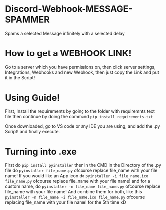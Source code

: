 # Discord-Webhook-MESSAGE-SPAMMER
Spams a selected Message infinitely with a selected delay

# How to get a WEBHOOK LINK!
Go to a server which you have permissions on, then click server settings, Integrations, Webhooks and new Webhook, then just copy the Link and put it in the Script!

# Using Guide!
First, Install the requirements by going to the folder with requiremnts text file then continue by doing the command `pip install requirements.txt`

Once downloaded, go to VS code or any IDE you are using, and add the .py Script! and finally execute.

# Turning into .exe
First do `pip install pyinstaller` then in the CMD in the Directory of the .py file do `pyinstaller file_name.py` ofcourse replace file_name with your file name!
If you would like an App icon
do `pyinstaller -i file_name.ico file_name.py` ofcourse replace file_name with your file name!
and for a custom name, do `pyinstaller -n file_name file_name.py` ofcourse replace file_name with your file name!
And combine them for both, like this `pyinstaller -n file_name -i file_name.ico file_name.py` ofcourse replacing file_name with your file name! for the 5th time xD
